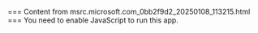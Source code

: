 === Content from msrc.microsoft.com_0bb2f9d2_20250108_113215.html ===
You need to enable JavaScript to run this app.
